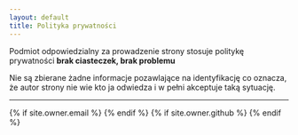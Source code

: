 ```yaml
---
layout: default
title: Polityka prywatności
---
```


Podmiot odpowiedzialny za prowadzenie strony stosuje politykę prywatności **brak ciasteczek, brak problemu**

Nie są zbierane żadne informacje pozawlające na identyfikację co oznacza, że autor strony nie wie kto ja odwiedza i w pełni akceptuje taką sytuację.


---

<div class="pagination">
  {% if site.owner.email %}
    <a href="mailto:{{ site.owner.email }}" class="social-media-icons"><i class="fa fa-2x fa-envelope-square" aria-hidden="true"></i></a>
  {% endif %}
  {% if site.owner.github %}
    <a href="{{ site.owner.github }}" class="social-media-icons"><i class="fa fa-2x fa-github-square" aria-hidden="true"></i></a>
  {% endif %}
</div>
